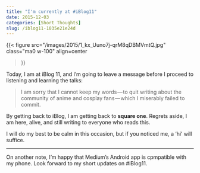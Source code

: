 ```yaml
---
title: "I'm currently at #iBlog11"
date: 2015-12-03
categories: [Short Thoughts]
slug: /iblog11-1035e21e24d
---
```


{{< figure
  src="/images/2015/1_kx_Uuno7j-qrM8qDBMVmtQ.jpg"
  class="ma0 w-100"
  align=center
>}}

Today, I am at iBlog 11, and I’m going to leave a message before I proceed to listening and learning the talks:

> I am sorry that I cannot keep my words — to quit writing about the community of anime and cosplay fans — which I miserably failed to commit.

By getting back to iBlog, I am getting back to **square one**. Regrets aside, I am here, alive, and still writing to everyone who reads this.

I will do my best to be calm in this occasion, but if you noticed me, a ‘hi’ will suffice.

* * *

On another note, I’m happy that Medium’s Android app is cpmpatible with my phone. Look forward to my short updates on #iBlog11.
